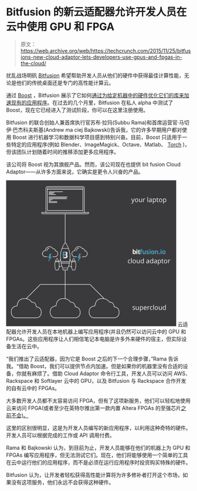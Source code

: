 # Bitfusion 的新云适配器允许开发人员在云中使用 GPU 和 FPGA 

> 原文：<https://web.archive.org/web/https://techcrunch.com/2015/11/25/bitfusions-new-cloud-adaptor-lets-developers-use-gpus-and-fpgas-in-the-cloud/>

扰乱战场明矾 [Bitfusion](https://web.archive.org/web/20230131005718/http://bitfusion.io/) 希望帮助开发人员从他们的硬件中获得最佳计算性能，无论是他们的传统桌面还是专门的高性能计算云。

通过 [Boost](https://web.archive.org/web/20230131005718/https://boost.bitfusion.io/#/) ，Bitfusion 展示了它如何[通过为给定机器中的硬件优化它们的库来加速现有的应用程序](https://web.archive.org/web/20230131005718/https://boost.bitfusion.io/#/demo)。在过去的几个月里，Bitfusion 在私人 alpha 中测试了 Boost，现在它已经进入了测试阶段，你可以在这里注册使用。

Bitfusion 的联合创始人兼首席执行官苏布·拉玛(Subbu Rama)和首席运营官·马切伊·巴杰科夫斯基(Andrew ma ciej Bajkowski)告诉我，它的许多早期用户都对使用 Boost 进行机器学习和数据科学项目感到特别兴奋。目前，Boost 只适用于一些特定的应用程序(例如 Blender、ImageMagick、Octave、Matlab、 [Torch](https://web.archive.org/web/20230131005718/https://boost.bitfusion.io/#/demo#torch) )，但该团队计划随着时间的推移添加更多应用程序。

该公司将 Boost 视为其旗舰产品。然而，该公司现在也提供 bit fusion Cloud Adaptor——从许多方面来说，它确实是更令人兴奋的产品。

[![2015-11-24_1032](img/9778a63063a67ec1776303dcd00bb046.png)](https://web.archive.org/web/20230131005718/https://techcrunch.com/wp-content/uploads/2015/11/2015-11-24_1032.png) 云适配器允许开发人员在本地机器上编写应用程序(并且仍然可以访问云中的 GPU 和 FPGAs。这些应用程序让人们相信笔记本电脑是许多外来硬件的宿主，但实际设备生活在云中。

“我们推出了云适配器，因为它是 Boost 之后的下一个合理步骤，”Rama 告诉我。“借助 Boost，我们可以提供节点内加速。但是如果你的机器里没有合适的设备，你就有麻烦了。借助 Cloud Adaptor 命令行工具，开发人员可以访问 AWS、Rackspace 和 Softlayer 云中的 GPU，以及 Bitfusion 与 Rackspace 合作开发的自有云中的 FPGAs。

大多数开发人员都不太容易访问 FPGA，但有了这项新服务，他们可以轻松地使用云来访问 FPGA(或者至少在英特尔推出第一款内置 Altera FPGAs 的至强芯片[之前不会)。](https://web.archive.org/web/20230131005718/http://www.networkworld.com/article/3006598/intels-first-server-chip-with-performance-boosting-fpga-to-ship-early-next-year.html)

这里的区别很明显，这是为开发人员编写的新应用程序，以利用这种奇特的硬件。开发人员可以根据完成的工作或 API 调用付费。

Rama 和 Bajkowski 认为，到目前为止，开发人员能够在他们的机器上为 GPU 和 FPGAs 编写应用程序，但无法测试它们。现在，他们将能够使用一个简单的工具在云中运行他们的应用程序，而不是必须在运行应用程序时投资购买特殊的硬件。

Bitfusion 认为，让开发者轻松获得高性能计算将为许多修补者打开这个市场，如果没有这项服务，他们永远不会获得这种硬件。